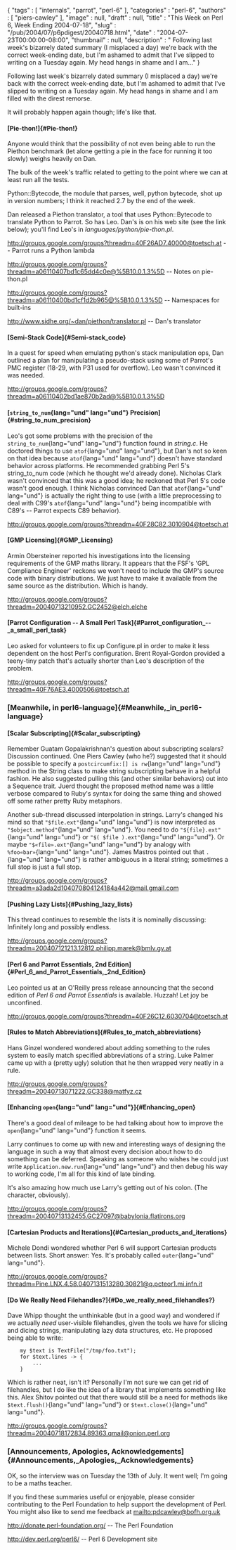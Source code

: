 {
   "tags" : [
      "internals",
      "parrot",
      "perl-6"
   ],
   "categories" : "perl-6",
   "authors" : [
      "piers-cawley"
   ],
   "image" : null,
   "draft" : null,
   "title" : "This Week on Perl 6, Week Ending 2004-07-18",
   "slug" : "/pub/2004/07/p6pdigest/20040718.html",
   "date" : "2004-07-23T00:00:00-08:00",
   "thumbnail" : null,
   "description" : " Following last week's bizarrely dated summary (I misplaced a day) we're back with the correct week-ending date, but I'm ashamed to admit that I've slipped to writing on a Tuesday again. My head hangs in shame and I am..."
}





Following last week's bizarrely dated summary (I misplaced a day) we're
back with the correct week-ending date, but I'm ashamed to admit that
I've slipped to writing on a Tuesday again. My head hangs in shame and I
am filled with the direst remorse.

It will probably happen again though; life's like that.

#### [Pie-thon!]{#Pie-thon!}

Anyone would think that the possibility of not even being able to run
the Piethon benchmark (let alone getting a pie in the face for running
it too slowly) weighs heavily on Dan.

The bulk of the week's traffic related to getting to the point where we
can at least run all the tests.

Python::Bytecode, the module that parses, well, python bytecode, shot up
in version numbers; I think it reached 2.7 by the end of the week.

Dan released a Piethon translator, a tool that uses Python::Bytecode to
translate Python to Parrot. So has Leo. Dan's is on his web site (see
the link below); you'll find Leo's in *languages/python/pie-thon.pl*.

<http://groups.google.com/groups?threadm=40F26AD7.40000@toetsch.at> --
Parrot runs a Python lambda

<http://groups.google.com/groups?threadm=a06110407bd1c65dd4c0e@%5B10.0.1.3%5D>
-- Notes on pie-thon.pl

<http://groups.google.com/groups?threadm=a06110400bd1cf1d2b965@%5B10.0.1.3%5D>
-- Namespaces for built-ins

<http://www.sidhe.org/~dan/piethon/translator.pl> -- Dan's translator

#### [Semi-Stack Code]{#Semi-stack_code}

In a quest for speed when emulating python's stack manipulation ops, Dan
outlined a plan for manipulating a pseudo-stack using some of Parrot's
PMC register (18-29, with P31 used for overflow). Leo wasn't convinced
it was needed.

<http://groups.google.com/groups?threadm=a06110402bd1ae870b2ad@%5B10.0.1.3%5D>

#### [`string_to_num`{lang="und" lang="und"} Precision]{#string_to_num_precision}

Leo's got some problems with the precision of the
`string_to_num`{lang="und" lang="und"} function found in *string.c*. He
doctored things to use `atof`{lang="und" lang="und"}, but Dan's not so
keen on that idea because `atof`{lang="und" lang="und"} doesn't have
standard behavior across platforms. He recommended grabbing Perl 5's
string\_to\_num code (which he thought we'd already done). Nicholas
Clark wasn't convinced that this was a good idea; he reckoned that Perl
5's code wasn't good enough. I think Nicholas convinced Dan that
`atof`{lang="und" lang="und"} is actually the right thing to use (with a
little preprocessing to deal with C99's `atof`{lang="und" lang="und"}
being incompatible with C89's -- Parrot expects C89 behavior).

<http://groups.google.com/groups?threadm=40F28C82.3010904@toetsch.at>

#### [GMP Licensing]{#GMP_Licensing}

Armin Obersteiner reported his investigations into the licensing
requirements of the GMP maths library. It appears that the FSF's 'GPL
Compliance Engineer' reckons we won't need to include the GMP's source
code with binary distributions. We just have to make it available from
the same source as the distribution. Which is handy.

<http://groups.google.com/groups?threadm=20040713210952.GC2452@elch.elche>

#### [Parrot Configuration -- A Small Perl Task]{#Parrot_configuration_--_a_small_perl_task}

Leo asked for volunteers to fix up Configure.pl in order to make it less
dependent on the host Perl's configuration. Brent Royal-Gordon provided
a teeny-tiny patch that's actually shorter than Leo's description of the
problem.

<http://groups.google.com/groups?threadm=40F76AE3.4000506@toetsch.at>

### [Meanwhile, in perl6-language]{#Meanwhile,_in_perl6-language}

#### [Scalar Subscripting]{#Scalar_subscripting}

Remember Guatam Gopalakrishnan's question about subscripting scalars?
Discussion continued. One Piers Cawley (who he?) suggested that it
should be possible to specify a `postcircumfix:[] is rw`{lang="und"
lang="und"} method in the String class to make string subscripting
behave in a helpful fashion. He also suggested pulling this (and other
similar behaviors) out into a Sequence trait. Juerd thought the proposed
method name was a little verbose compared to Ruby's syntax for doing the
same thing and showed off some rather pretty Ruby metaphors.

Another sub-thread discussed interpolation in strings. Larry's changed
his mind so that `"$file.ext"`{lang="und" lang="und"} is now interpreted
as `"$object.method"`{lang="und" lang="und"}. You need to do
`"${file}.ext"`{lang="und" lang="und"} or `"$( $file ).ext"`{lang="und"
lang="und"}. Or maybe `"$«file».ext"`{lang="und" lang="und"} by analogy
with `%foo«bar»`{lang="und" lang="und"}. James Mastros pointed out that
`.`{lang="und" lang="und"} is rather ambiguous in a literal string;
sometimes a full stop is just a full stop.

<http://groups.google.com/groups?threadm=a3ada2d104070804124184a442@mail.gmail.com>

#### [Pushing Lazy Lists]{#Pushing_lazy_lists}

This thread continues to resemble the lists it is nominally discussing:
Infinitely long and possibly endless.

<http://groups.google.com/groups?threadm=200407121213.12812.philipp.marek@bmlv.gv.at>

#### [Perl 6 and Parrot Essentials, 2nd Edition]{#Perl_6_and_Parrot_Essentials,_2nd_Edition}

Leo pointed us at an O'Reilly press release announcing that the second
edition of *Perl 6 and Parrot Essentials* is available. Huzzah! Let joy
be unconfined.

<http://groups.google.com/groups?threadm=40F26C12.6030704@toetsch.at>

#### [Rules to Match Abbreviations]{#Rules_to_match_abbreviations}

Hans Ginzel wondered wondered about adding something to the rules system
to easily match specified abbreviations of a string. Luke Palmer came up
with a (pretty ugly) solution that he then wrapped very neatly in a
rule.

<http://groups.google.com/groups?threadm=20040713071222.GC338@matfyz.cz>

#### [Enhancing `open`{lang="und" lang="und"}]{#Enhancing_open}

There's a good deal of mileage to be had talking about how to improve
the `open`{lang="und" lang="und"} function it seems.

Larry continues to come up with new and interesting ways of designing
the language in such a way that almost every decision about how to do
something can be deferred. Speaking as someone who wishes he could just
write `Application.new.run`{lang="und" lang="und"} and then debug his
way to working code, I'm all for this kind of late binding.

It's also amazing how much use Larry's getting out of his colon. (The
character, obviously).

<http://groups.google.com/groups?threadm=20040713132455.GC27097@babylonia.flatirons.org>

#### [Cartesian Products and Iterations]{#Cartesian_products_and_iterations}

Michele Dondi wondered whether Perl 6 will support Cartesian products
between lists. Short answer: Yes. It's probably called
`outer`{lang="und" lang="und"}.

<http://groups.google.com/groups?threadm=Pine.LNX.4.58.0407131513280.30821@q.pcteor1.mi.infn.it>

#### [Do We Really Need Filehandles?]{#Do_we_really_need_filehandles?}

Dave Whipp thought the unthinkable (but in a good way) and wondered if
we actually *need* user-visible filehandles, given the tools we have for
slicing and dicing strings, manipulating lazy data structures, etc. He
proposed being able to write:

        my $text is TextFile("/tmp/foo.txt");
        for $text.lines -> {
            ...
        }

Which is rather neat, isn't it? Personally I'm not sure we can get rid
of filehandles, but I do like the idea of a library that implements
something like this. Alex Shitov pointed out that there would still be a
need for methods like `$text.flush()`{lang="und" lang="und"} or
`$text.close()`{lang="und" lang="und"}.

<http://groups.google.com/groups?threadm=20040718172834.89363.qmail@onion.perl.org>

### [Announcements, Apologies, Acknowledgements]{#Announcements,_Apologies,_Acknowledgements}

OK, so the interview was on Tuesday the 13th of July. It went well; I'm
going to be a maths teacher.

If you find these summaries useful or enjoyable, please consider
contributing to the Perl Foundation to help support the development of
Perl. You might also like to send me feedback at
[mailto:pdcawley@bofh.org.uk](mailto:pdcawley@bofh.org.uk)

<http://donate.perl-foundation.org/> -- The Perl Foundation

<http://dev.perl.org/perl6/> -- Perl 6 Development site


